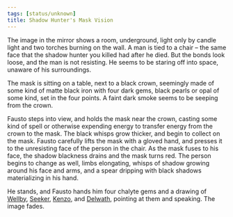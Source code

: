 ```yaml
---
tags: [status/unknown]
title: Shadow Hunter's Mask Vision
---
```



The image in the mirror shows a room, underground, light only by candle light and two torches burning on the wall. A man is tied to a chair – the same face that the shadow hunter you killed had after he died. But the bonds look loose, and the man is not resisting. He seems to be staring off into space, unaware of his surroundings.

The mask is sitting on a table, next to a black crown, seemingly made of some kind of matte black iron with four dark gems, black pearls or opal of some kind, set in the four points. A faint dark smoke seems to be seeping from the crown.

Fausto steps into view, and holds the mask near the crown, casting some kind of spell or otherwise expending energy to transfer energy from the crown to the mask. The black whisps grow thicker, and begin to collect on the mask. Fausto carefully lifts the mask with a gloved hand, and presses it to the unresisting face of the person in the chair. As the mask fuses to his face, the shadow blackness drains and the mask turns red. The person begins to change as well, limbs elongating, whisps of shadow growing around his face and arms, and a spear dripping with black shadows materializing in his hand. 

He stands, and Fausto hands him four chalyte gems and a drawing of [Wellby](<../../../people/pcs/dunmar-fellowship/wellby.md>), [Seeker](<../../../people/pcs/dunmar-fellowship/seeker.md>), [Kenzo](<../../../people/pcs/dunmar-fellowship/kenzo.md>), and [Delwath](<../../../people/pcs/dunmar-fellowship/delwath.md>), pointing at them and speaking. The image fades.